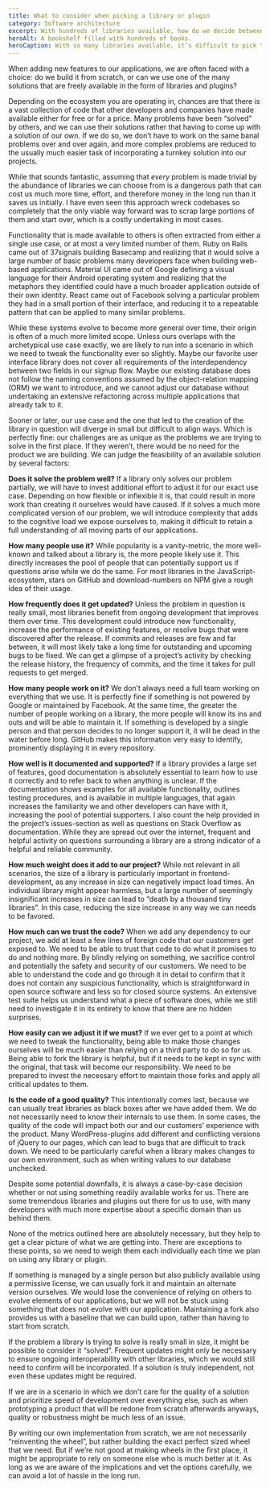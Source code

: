 ```yaml
---
title: What to consider when picking a library or plugin
category: Software architecture
excerpt: With hundreds of libraries available, how do we decide between them? When does “roll your own” make sense?
heroAlt: A bookshelf filled with hundreds of books.
heroCaption: With so many libraries available, it’s difficult to pick the “right” one.
---
```

When adding new features to our applications, we are often faced with a choice: do we build it from scratch, or can we use one of the many solutions that are freely available in the form of libraries and plugins?

Depending on the ecosystem you are operating in, chances are that there is a vast collection of code that other developers and companies have made available either for free or for a price. Many problems have been “solved” by others, and we can use their solutions rather that having to come up with a solution of our own. If we do so, we don’t have to work on the same banal problems over and over again, and more complex problems are reduced to the usually much easier task of incorporating a turnkey solution into our projects.

While that sounds fantastic, assuming that _every_ problem is made trivial by the abundance of libraries we can choose from is a dangerous path that can cost us much more time, effort, and therefore money in the long run than it saves us initially. I have even seen this approach wreck codebases so completely that the only viable way forward was to scrap large portions of them and start over, which is a costly undertaking in most cases.

Functionality that is made available to others is often extracted from either a single use case, or at most a very limited number of them. Ruby on Rails came out of 37signals building Basecamp and realizing that it would solve a large number of basic problems many developers face when building web-based applications. Material UI came out of Google defining a visual language for their Android operating system and realizing that the metaphors they identified could have a much broader application outside of their own identity. React came out of Facebook solving a particular problem they had in a small portion of their interface, and reducing it to a repeatable pattern that can be applied to many similar problems.

While these systems evolve to become more general over time, their origin is often of a much more limited scope. Unless ours overlaps with the archetypical use case exactly, we are likely to run into a scenario in which we need to tweak the functionality ever so slightly. Maybe our favorite user interface library does not cover all requirements of the interdependency between two fields in our signup flow. Maybe our existing database does not follow the naming conventions assumed by the object-relation mapping (ORM) we want to introduce, and we cannot adjust our database without undertaking an extensive refactoring across multiple applications that already talk to it.

Sooner or later, our use case and the one that led to the creation of the library in question will diverge in small but difficult to align ways. Which is perfectly fine: our challenges are as unique as the problems we are trying to solve in the first place. If they weren’t, there would be no need for the product we are building. We can judge the feasibility of an available solution by several factors:

**Does it solve the problem well?** If a library only solves our problem partially, we will have to invest additional effort to adjust it for our exact use case. Depending on how flexible or inflexible it is, that could result in more work than creating it ourselves would have caused. If it solves a much more complicated version of our problem, we will introduce complexity that adds to the cognitive load we expose ourselves to, making it difficult to retain a full understanding of all moving parts of our applications.

**How many people use it?** While popularity is a vanity-metric, the more well-known and talked about a library is, the more people likely use it. This directly increases the pool of people that can potentially support us if questions arise while we do the same. For most libraries in the JavaScript-ecosystem, stars on GitHub and download-numbers on NPM give a rough idea of their usage.

**How frequently does it get updated?** Unless the problem in question is really small, most libraries benefit from ongoing development that improves them over time. This development could introduce new functionality, increase the performance of existing features, or resolve bugs that were discovered after the release. If commits and releases are few and far between, it will most likely take a long time for outstanding and upcoming bugs to be fixed. We can get a glimpse of a project’s activity by checking the release history, the frequency of commits, and the time it takes for pull requests to get merged.

**How many people work on it?** We don’t always need a full team working on everything that we use. It is perfectly fine if something is not powered by Google or maintained by Facebook. At the same time, the greater the number of people working on a library, the more people will know its ins and outs and will be able to maintain it. If something is developed by a single person and that person decides to no longer support it, it will be dead in the water before long. GitHub makes this information very easy to identify, prominently displaying it in every repository.

**How well is it documented and supported?** If a library provides a large set of features, good documentation is absolutely essential to learn how to use it correctly and to refer back to when anything is unclear. If the documentation shows examples for all available functionality, outlines testing procedures, and is available in multiple languages, that again increases the familiarity we and other developers can have with it, increasing the pool of potential supporters. I also count the help provided in the project’s issues-section as well as questions on Stack Overflow as documentation. While they are spread out over the internet, frequent and helpful activity on questions surrounding a library are a strong indicator of a helpful and reliable community.

**How much weight does it add to our project?** While not relevant in all scenarios, the size of a library is particularly important in frontend-development, as any increase in size can negatively impact load times. An individual library might appear harmless, but a large number of seemingly insignificant increases in size can lead to “death by a thousand tiny libraries”. In this case, reducing the size increase in any way we can needs to be favored.

**How much can we trust the code?** When we add any dependency to our project, we add at least a few lines of foreign code that our customers get exposed to. We need to be able to trust that code to do what it promises to do and nothing more. By blindly relying on something, we sacrifice control and potentially the safety and security of our customers. We need to be able to understand the code and go through it in detail to confirm that it does not contain any suspicious functionality, which is straightforward in open source software and less so for closed source systems. An extensive test suite helps us understand what a piece of software does, while we still need to investigate it in its entirety to know that there are no hidden surprises.

**How easily can we adjust it if we must?** If we ever get to a point at which we need to tweak the functionality, being able to make those changes ourselves will be much easier than relying on a third party to do so for us. Being able to fork the library is helpful, but if it needs to be kept in sync with the original, that task will become our responsibility. We need to be prepared to invest the necessary effort to maintain those forks and apply all critical updates to them.

**Is the code of a good quality?** This intentionally comes last, because we can usually treat libraries as black boxes after we have added them. We do not necessarily need to know their internals to use them. In some cases, the quality of the code will impact both our and our customers’ experience with the product. Many WordPress-plugins add different and conflicting versions of jQuery to our pages, which can lead to bugs that are difficult to track down. We need to be particularly careful when a library makes changes to our own environment, such as when writing values to our database unchecked.

Despite some potential downfalls, it is always a case-by-case decision whether or not using something readily available works for us. There are some tremendous libraries and plugins out there for us to use, with many developers with much more expertise about a specific domain than us behind them.

None of the metrics outlined here are absolutely necessary, but they help to get a clear picture of what we are getting into. There are exceptions to these points, so we need to weigh them each individually each time we plan on using any library or plugin.

If something is managed by a single person but also publicly available using a permissive license, we can usually fork it and maintain an alternate version ourselves. We would lose the convenience of relying on others to evolve elements of our applications, but we will not be stuck using something that does not evolve with our application. Maintaining a fork also provides us with a baseline that we can build upon, rather than having to start from scratch.

If the problem a library is trying to solve is really small in size, it might be possible to consider it “solved”. Frequent updates might only be necessary to ensure ongoing interoperability with other libraries, which we would still need to confirm will be incorporated. If a solution is truly independent, not even these updates might be required.

If we are in a scenario in which we don’t care for the quality of a solution and prioritize speed of development over everything else, such as when prototyping a product that will be redone from scratch afterwards anyways, quality or robustness might be much less of an issue.

By writing our own implementation from scratch, we are not necessarily “reinventing the wheel”, but rather building the exact perfect sized wheel that we need. But if we’re not good at making wheels in the first place, it might be appropriate to rely on someone else who is much better at it. As long as we are aware of the implications and vet the options carefully, we can avoid a lot of hassle in the long run.
